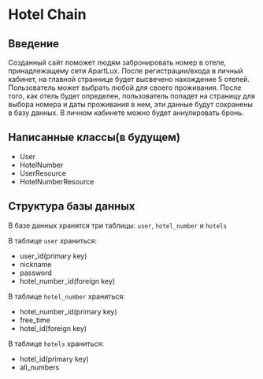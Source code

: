 # Hotel Chain

## Введение
Созданный сайт поможет людям забронировать номер в отеле, принадлежащему сети ApartLux. После регистрации/входа в личный кабинет, на главной страннице будет высвечено нахождение 5 отелей. Пользователь может выбрать любой для своего проживания. После того, как отель будет определен, пользователь попадет на страницу для выбора номера и даты проживания в нем, эти данные будут сохранены в базу данных. В личном кабинете можно будет аннулировать бронь.

## Написанные классы(в будущем)
- User
- HotelNumber
- UserResource
- HotelNumberResource

## Структура базы данных
В базе данных хранятся три таблицы: `user`,  `hotel_number` и `hotels`

В таблице `user` храниться:
- user_id(primary key)
- nickname
- password
- hotel_number_id(foreign key)

В таблице `hotel_number` храниться:
- hotel_number_id(primary key)
- free_time
- hotel_id(foreign key)

В таблице `hotels` храниться:
- hotel_id(primary key)
- all_numbers

